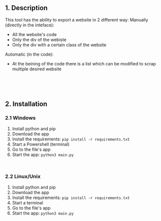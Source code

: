 ## 1. Description
This tool has the ability to export a website in 2 different way:
Manually (directly in the inteface):
- All the website's code
- Only the div of the webiste
- Only the div with a certain class of the website

Automatic (in the code):
- At the beining of the code there is a list which can be modified to scrap multiple desired website

<br>
<br>
<br>

## 2. Installation
### 2.1 Windows
1. Install python and pip
2. Download the app
3. Install the requirements:  ```pip install -r requirements.txt```
4. Start a Powershell (terminal)
5. Go to the file's app
6. Start the app: ```python3 main.py```

<br>

### 2.2 Linux/Unix
1. Install python and pip
2. Download the app
3. Install the requirements:  ```pip install -r requirements.txt```
4. Start a terminal
5. Go to the file's app
6. Start the app: ```python3 main.py```
